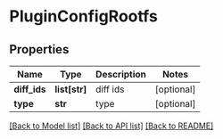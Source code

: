 # PluginConfigRootfs

## Properties
Name | Type | Description | Notes
------------ | ------------- | ------------- | -------------
**diff_ids** | **list[str]** | diff ids | [optional] 
**type** | **str** | type | [optional] 

[[Back to Model list]](../README.md#documentation-for-models) [[Back to API list]](../README.md#documentation-for-api-endpoints) [[Back to README]](../README.md)


